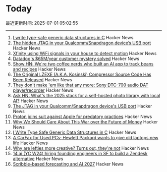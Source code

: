 # Today

最近更新时间: 2025-07-01 05:02:55

--- 
1. [I write type-safe generic data structures in C](https://danielchasehooper.com/posts/typechecked-generic-c-data-structures/) Hacker News
2. [The hidden JTAG in your Qualcomm/Snapdragon device’s USB port](https://www.linaro.org/blog/hidden-jtag-qualcomm-snapdragon-usb/) Hacker News
3. [Xfinity using WiFi signals in your house to detect motion](https://www.xfinity.com/support/articles/wifi-motion) Hacker News
4. [Datadog's $65M/year customer mystery solved](https://blog.pragmaticengineer.com/datadog-65m-year-customer-mystery/) Hacker News
5. [Show HN: We're two coffee nerds who built an AI app to track beans and recipes](https://beanbook.app) Hacker News
6. [The Original LZEXE (A.K.A. Kosinski) Compressor Source Code Has Been Released](https://clownacy.wordpress.com/2025/05/24/the-original-lzexe-a-k-a-kosinski-compressor-source-code-has-been-released/) Hacker News
7. [They don't make 'em like that any more: Sony DTC-700 audio DAT player/recorder](https://kevinboone.me/dtc-700.html) Hacker News
8. [Ask HN: What's the 2025 stack for a self-hosted photo library with local AI?](https://news.ycombinator.com/item?id=44426233) Hacker News
9. [The JTAG in your Qualcomm/Snapdragon device's USB port](https://www.linaro.org/blog/hidden-jtag-qualcomm-snapdragon-usb/) Hacker News
10. [Proton joins suit against Apple for predatory practices](https://proton.me/blog/apple-lawsuit) Hacker News
11. [Why We Should Care About This War over the Future of Money](https://gizmodo.com/why-you-should-care-about-this-war-over-the-future-of-money-2000622009) Hacker News
12. [I Write Type Safe Generic Data Structures in C](https://danielchasehooper.com/posts/typechecked-generic-c-data-structures/) Hacker News
13. [A CarFax for Used PCs; Hewlett Packard wants to give old laptops new life](https://spectrum.ieee.org/carmax-used-pcs) Hacker News
14. [Why are lefties more creative? Turns out, they're not](https://phys.org/news/2025-06-lefties-creative-theyre.html) Hacker News
15. [14.ai (YC W24) hiring founding engineers in SF to build a Zendesk alternative](https://14.ai/careers) Hacker News
16. [Scribble-based forecasting and AI 2027](https://dynomight.net/scribbles/) Hacker News
